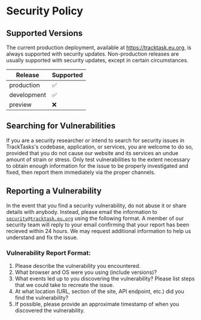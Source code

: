 # Security Policy

## Supported Versions

The current production deployment, available at https://tracktask.eu.org, is always supported with security updates. Non-production releases are usually supported with security updates, except in certain circumstances.

| Release      | Supported          |
| ------------ | ------------------ |
| production   | :white_check_mark: |
| development  | :white_check_mark: |
| preview      | :x:                |

## Searching for Vulnerabilities
If you are a security researcher or intend to search for security issues in TrackTasks's codebase, application, or services, you are welcome to do so, provided that you do not cause our website and its services an undue amount of strain or stress. Only test vulnerabilities to the extent necessary to obtain enough information for the issue to be properly investigated and fixed, then report them immediately via the proper channels.

## Reporting a Vulnerability

In the event that you find a security vulnerability, do not abuse it or share details with anybody. Instead, please email the information to [`security@tracktask.eu.org`](mailto:security@tracktask.eu.org) using the following format. A member of our security team will reply to your email confirming that your report has been recieved within 24 hours. We may request additional information to help us understand and fix the issue.

### Vulnerability Report Format:
1. Please describe the vulnerability you encountered.
2. What browser and OS were you using (include versions)?
3. What events led up to you discovering the vulnerability? Please list steps that we could take to recreate the issue.
4. At what location (URL, section of the site, API endpoint, etc.) did you find the vulnerability?
5. If possible, please provide an approximate timestamp of when you discovered the vulnerability.